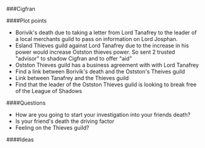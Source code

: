 ###Cigfran

####Plot points
* Borivik's death due to taking a letter from Lord Tanafrey to the leader of a local merchants guild to pass on information on Lord Josphan.
* Esland Thieves guild against Lord Tanafrey due to the increase in his power would increase Ostston thieves power. So sent 2 trusted "advisor" to shadow Cigfran and to offer "aid" 
* Ostston Thieves guild has a business agreement with with Lord Tanafrey
* Find a link between Borivik's death and the Ostston's Theives guild
* Link between Tanafrey and the Thieves guild
* Find that the leader of the Ostston Thieves guild is looking to break free of the League of Shadows

####Questions

* How are you going to start your investigation into your friends death?
* Is your friend's death the driving factor
* Feeling on the Thieves guild?


####Ideas
